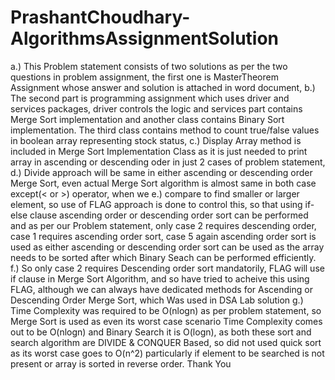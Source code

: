 # PrashantChoudhary-AlgorithmsAssignmentSolution
a.) This Problem statement consists of two solutions as per the two questions in problem assignment, the first one is MasterTheorem Assignment whose answer and solution is attached in word document, 
b.) The second part is programming assignment which uses driver and services packages, driver controls the logic and services part contains Merge Sort implementation and another class contains Binary Sort implementation. The third class contains method to count true/false values in boolean array representing stock status,
c.) Display Array method is included in Merge Sort Implementation Class as it is just needed to print array in ascending or descending oder in just 2 cases of problem statement,
d.) Divide approach will be same in either ascending or descending order Merge Sort, even actual Merge Sort algorithm is almost same in both case except(< or >) operator, when we 
e.) compare to find smaller or larger element, so use of FLAG approach is done to control this, so that using if-else clause ascending order or descending order sort can be performed and as per our Problem statement, only case 2 requires descending order, case 1 requires ascending order sort, case 5 again ascending order sort is used as either ascending or descending order sort can be used as the array needs to be sorted after which Binary Seach can be performed efficiently.
f.) So only case 2 requires Descending order sort mandatorily, FLAG will use if clause in Merge Sort Algorithm, and so have tried to acheive this using FLAG, although we can always have dedicated methods for Ascending or Descending Order Merge Sort, which Was used in DSA Lab solution
g.) Time Complexity was required to be O(nlogn) as per problem statement, so Merge Sort is used as even its worst case scenario Time Complexity comes out to be O(nlogn) and 
Binary Search it is O(logn), as both these sort and search algorithm are DIVIDE & CONQUER Based, so did not used quick sort as its worst case goes to O(n^2) particularly if element to be searched is not present or array is sorted in reverse order.
Thank You
